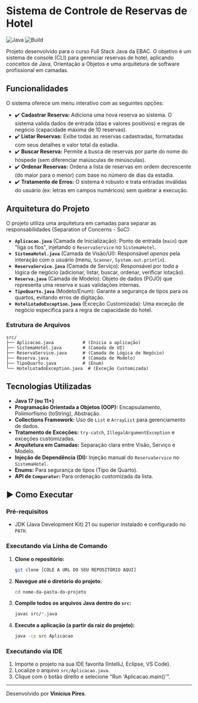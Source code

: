 # Sistema de Controle de Reservas de Hotel

![Java](https://img.shields.io/badge/Java-21-ED8B00?style=for-the-badge&logo=openjdk&logoColor=white)
![Build](https://img.shields.io/badge/Status-Concluído-4c1?style=for-the-badge)

Projeto desenvolvido para o curso Full Stack Java da EBAC. O objetivo é um sistema de console (CLI) para gerenciar reservas de hotel, aplicando conceitos de Java, Orientação a Objetos e uma arquitetura de software profissional em camadas.

##  Funcionalidades

O sistema oferece um menu interativo com as seguintes opções:

* ✔️ **Cadastrar Reserva:** Adiciona uma nova reserva ao sistema. O sistema valida dados de entrada (dias e valores positivos) e regras de negócio (capacidade máxima de 10 reservas).
* ✔️ **Listar Reservas:** Exibe todas as reservas cadastradas, formatadas com seus detalhes e valor total da estadia.
* ✔️ **Buscar Reserva:** Permite a busca de reservas por parte do nome do hóspede (sem diferenciar maiúsculas de minúsculas).
* ✔️ **Ordenar Reservas:** Ordena a lista de reservas em ordem decrescente (do maior para o menor) com base no número de dias da estadia.
* ✔️ **Tratamento de Erros:** O sistema é robusto e trata entradas inválidas do usuário (ex: letras em campos numéricos) sem quebrar a execução.

## Arquitetura do Projeto

O projeto utiliza uma arquitetura em camadas para separar as responsabilidades (Separation of Concerns - SoC):

* **`Aplicacao.java`** (Camada de Inicialização): Ponto de entrada (`main`) que "liga os fios", injetando o `ReservaService` no `SistemaHotel`.
* **`SistemaHotel.java`** (Camada de Visão/UI): Responsável *apenas* pela interação com o usuário (menu, `Scanner`, `System.out.println`).
* **`ReservaService.java`** (Camada de Serviço): Responsável por *toda* a lógica de negócio (adicionar, listar, buscar, ordenar, verificar lotação).
* **`Reserva.java`** (Camada de Modelo): Objeto de dados (POJO) que representa uma reserva e suas validações internas.
* **`TipoQuarto.java`** (Modelo/Enum): Garante a segurança de tipos para os quartos, evitando erros de digitação.
* **`HotelLotadoException.java`** (Exceção Customizada): Uma exceção de negócio específica para a regra de capacidade do hotel.

### Estrutura de Arquivos

```
src/
├── Aplicacao.java           # (Inicia a aplicação)
├── SistemaHotel.java        # (Camada de UI)
├── ReservaService.java      # (Camada de Lógica de Negócio)
├── Reserva.java             # (Camada de Modelo)
├── TipoQuarto.java          # (Enum)
└── HotelLotadoException.java  # (Exceção Customizada)
```

##  Tecnologias Utilizadas

* **Java 17 (ou 11+)**
* **Programação Orientada a Objetos (OOP):** Encapsulamento, Polimorfismo (toString), Abstração.
* **Collections Framework:** Uso de `List` e `ArrayList` para gerenciamento de dados.
* **Tratamento de Exceções:** `try-catch`, `IllegalArgumentException` e exceções customizadas.
* **Arquitetura em Camadas:** Separação clara entre Visão, Serviço e Modelo.
* **Injeção de Dependência (DI):** Injeção manual do `ReservaService` no `SistemaHotel`.
* **Enums:** Para segurança de tipos (Tipo de Quarto).
* **API de `Comparator`:** Para ordenação customizada da lista.

## ▶ Como Executar

### Pré-requisitos

* JDK (Java Development Kit) 21 ou superior instalado e configurado no `PATH`.

### Executando via Linha de Comando

1.  **Clone o repositório:**
    ```bash
    git clone [COLE A URL DO SEU REPOSITÓRIO AQUI]
    ```

2.  **Navegue até o diretório do projeto:**
    ```bash
    cd nome-da-pasta-do-projeto
    ```

3.  **Compile todos os arquivos Java dentro do `src`:**
    ```bash
    javac src/*.java
    ```

4.  **Execute a aplicação (a partir da raiz do projeto):**
    ```bash
    java -cp src Aplicacao
    ```

### Executando via IDE

1.  Importe o projeto na sua IDE favorita (IntelliJ, Eclipse, VS Code).
2.  Localize o arquivo `src/Aplicacao.java`.
3.  Clique com o botão direito e selecione "Run 'Aplicacao.main()'".

---

Desenvolvido por **Vinicius Pires**.